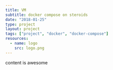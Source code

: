```yaml
---
title: VM
subtitle: docker compose on steroids
date: "2018-01-25"
type: project
layout: project
tags: ["project", "docker", "docker-compose"]
resources:
  - name: logo
    src: logo.png
---
```


content is awesome
